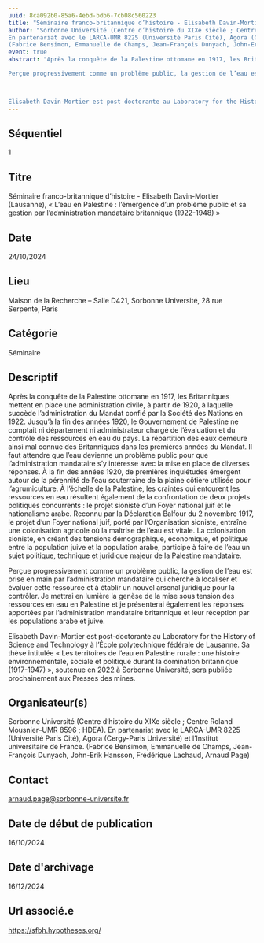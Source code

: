 ```yaml
---
uuid: 8ca092b0-85a6-4ebd-bdb6-7cb08c560223
title: "Séminaire franco-britannique d’histoire - Elisabeth Davin-Mortier (Lausanne), « L’eau en Palestine : l’émergence d’un problème public et sa gestion par l’administration mandataire britannique (1922-1948) »"
author: "Sorbonne Université (Centre d’histoire du XIXe siècle ; Centre Roland Mousnier–UMR 8596 ; HDEA).
En partenariat avec le LARCA-UMR 8225 (Université Paris Cité), Agora (Cergy-Paris Université) et l’Institut universitaire de France.
(Fabrice Bensimon, Emmanuelle de Champs, Jean-François Dunyach, John-Erik Hansson, Frédérique Lachaud, Arnaud Page)"
event: true
abstract: "Après la conquête de la Palestine ottomane en 1917, les Britanniques mettent en place une administration civile, à partir de 1920, à laquelle succède l’administration du Mandat confié par la Société des Nations en 1922. Jusqu’à la fin des années 1920, le Gouvernement de Palestine ne comptait ni département ni administrateur chargé de l’évaluation et du contrôle des ressources en eau du pays. La répartition des eaux demeure ainsi mal connue des Britanniques dans les premières années du Mandat. Il faut attendre que l’eau devienne un problème public pour que l’administration mandataire s’y intéresse avec la mise en place de diverses réponses. À la fin des années 1920, de premières inquiétudes émergent autour de la pérennité de l’eau souterraine de la plaine côtière utilisée pour l’agrumiculture. À l’échelle de la Palestine, les craintes qui entourent les ressources en eau résultent également de la confrontation de deux projets politiques concurrents : le projet sioniste d’un Foyer national juif et le nationalisme arabe. Reconnu par la Déclaration Balfour du 2 novembre 1917, le projet d’un Foyer national juif, porté par l’Organisation sioniste, entraîne une colonisation agricole où la maîtrise de l’eau est vitale. La colonisation sioniste, en créant des tensions démographique, économique, et politique entre la population juive et la population arabe, participe à faire de l’eau un sujet politique, technique et juridique majeur de la Palestine mandataire.

Perçue progressivement comme un problème public, la gestion de l’eau est prise en main par l’administration mandataire qui cherche à localiser et évaluer cette ressource et à établir un nouvel arsenal juridique pour la contrôler. Je mettrai en lumière la genèse de la mise sous tension des ressources en eau en Palestine et je présenterai également les réponses apportées par l’administration mandataire britannique et leur réception par les populations arabe et juive.



Elisabeth Davin-Mortier est post-doctorante au Laboratory for the History of Science and Technology à l’École polytechnique fédérale de Lausanne. Sa thèse intitulée « Les territoires de l’eau en Palestine rurale : une histoire environnementale, sociale et politique durant la domination britannique (1917-1947) », soutenue en 2022 à Sorbonne Université, sera publiée prochainement aux Presses des mines. "
---
```


## ﻿Séquentiel

 1

## Titre

 Séminaire franco-britannique d’histoire - Elisabeth Davin-Mortier (Lausanne), « L’eau en Palestine : l’émergence d’un problème public et sa gestion par l’administration mandataire britannique (1922-1948) »

## Date

 24/10/2024

## Lieu

 Maison de la Recherche –  Salle D421, Sorbonne Université, 28 rue Serpente, Paris 

## Catégorie

 Séminaire

## Descriptif

 Après la conquête de la Palestine ottomane en 1917, les Britanniques mettent en place une administration civile, à partir de 1920, à laquelle succède l’administration du Mandat confié par la Société des Nations en 1922. Jusqu’à la fin des années 1920, le Gouvernement de Palestine ne comptait ni département ni administrateur chargé de l’évaluation et du contrôle des ressources en eau du pays. La répartition des eaux demeure ainsi mal connue des Britanniques dans les premières années du Mandat. Il faut attendre que l’eau devienne un problème public pour que l’administration mandataire s’y intéresse avec la mise en place de diverses réponses. À la fin des années 1920, de premières inquiétudes émergent autour de la pérennité de l’eau souterraine de la plaine côtière utilisée pour l’agrumiculture. À l’échelle de la Palestine, les craintes qui entourent les ressources en eau résultent également de la confrontation de deux projets politiques concurrents : le projet sioniste d’un Foyer national juif et le nationalisme arabe. Reconnu par la Déclaration Balfour du 2 novembre 1917, le projet d’un Foyer national juif, porté par l’Organisation sioniste, entraîne une colonisation agricole où la maîtrise de l’eau est vitale. La colonisation sioniste, en créant des tensions démographique, économique, et politique entre la population juive et la population arabe, participe à faire de l’eau un sujet politique, technique et juridique majeur de la Palestine mandataire.

Perçue progressivement comme un problème public, la gestion de l’eau est prise en main par l’administration mandataire qui cherche à localiser et évaluer cette ressource et à établir un nouvel arsenal juridique pour la contrôler. Je mettrai en lumière la genèse de la mise sous tension des ressources en eau en Palestine et je présenterai également les réponses apportées par l’administration mandataire britannique et leur réception par les populations arabe et juive.



Elisabeth Davin-Mortier est post-doctorante au Laboratory for the History of Science and Technology à l’École polytechnique fédérale de Lausanne. Sa thèse intitulée « Les territoires de l’eau en Palestine rurale : une histoire environnementale, sociale et politique durant la domination britannique (1917-1947) », soutenue en 2022 à Sorbonne Université, sera publiée prochainement aux Presses des mines. 

## Organisateur(s)

 Sorbonne Université (Centre d’histoire du XIXe siècle ; Centre Roland Mousnier–UMR 8596 ; HDEA).
En partenariat avec le LARCA-UMR 8225 (Université Paris Cité), Agora (Cergy-Paris Université) et l’Institut universitaire de France.
(Fabrice Bensimon, Emmanuelle de Champs, Jean-François Dunyach, John-Erik Hansson, Frédérique Lachaud, Arnaud Page)

## Contact

 arnaud.page@sorbonne-universite.fr

## Date de début de publication

 16/10/2024

## Date d'archivage

 16/12/2024

## Url associé.e

 https://sfbh.hypotheses.org/

